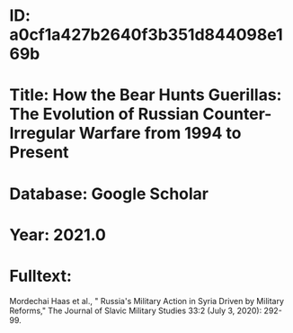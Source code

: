 # ID: a0cf1a427b2640f3b351d844098e169b
# Title: How the Bear Hunts Guerillas: The Evolution of Russian Counter-Irregular Warfare from 1994 to Present
# Database: Google Scholar
# Year: 2021.0
# Fulltext:
Mordechai Haas et al., "
Russia's Military  Action in Syria Driven by Military Reforms," The Journal of Slavic Military Studies 33:2 (July 3, 2020): 292-99.